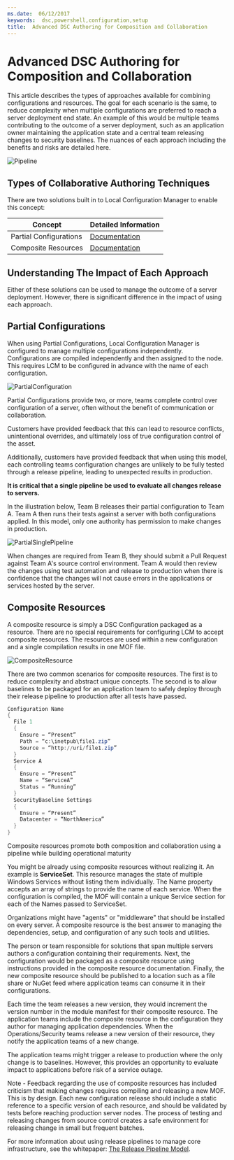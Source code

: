 ```yaml
---
ms.date:  06/12/2017
keywords:  dsc,powershell,configuration,setup
title:  Advanced DSC Authoring for Composition and Collaboration
---
```


# Advanced DSC Authoring for Composition and Collaboration

This article describes the types of approaches available
for combining configurations and resources.
The goal for each scenario is the same,
to reduce complexity when multiple configurations
are preferred to reach a server deployment end state.
An example of this would be multiple teams contributing
to the outcome of a server deployment,
such as an application owner maintaining the application state
and a central team releasing changes to security baselines.
The nuances of each approach including the benefits and risks
are detailed here.

![Pipeline](images/Pipeline.jpg)

## Types of Collaborative Authoring Techniques

There are two solutions built in to Local Configuration Manager
to enable this concept:

| Concept | Detailed Information
|-|-
| Partial Configurations | [Documentation](partialconfigs.md)
| Composite Resources | [Documentation](authoringresourcecomposite.md)

## Understanding The Impact of Each Approach

Either of these solutions can be used
to manage the outcome of a server deployment.
However, there is significant difference in the impact
of using each approach.

## Partial Configurations

When using Partial Configurations,
Local Configuration Manager is configured to manage
multiple configurations independently.
Configurations are compiled independently
and then assigned to the node.
This requires LCM to be configured in advance
with the name of each configuration.

![PartialConfiguration](images/PartialConfiguration.jpg)

Partial Configurations provide two, or more, teams complete control
over configuration of a server,
often without the benefit of communication or collaboration.

Customers have provided feedback that this can lead to resource conflicts,
unintentional overrides,
and ultimately loss of true configuration control of the asset.

Additionally, customers have provided feedback
that when using this model,
each controlling teams configuration changes
are unlikely to be fully tested through a release pipeline,
leading to unexpected results in production.

**It is critical that a single pipeline be used to evaluate
all changes release to servers.**

In the illustration below,
Team B releases their partial configuration to Team A.
Team A then runs their tests against a server
with both configurations applied.
In this model, only one authority has permission
to make changes in production.

![PartialSinglePipeline](images/PartialSinglePipeline.jpg)

When changes are required from Team B,
they should submit a Pull Request against Team A's source control environment.
Team A would then review the changes using test automation
and release to production when there is confidence that the changes
will not cause errors in the applications or services hosted by the server.

## Composite Resources

A composite resource is simply a DSC Configuration
packaged as a resource.
There are no special requirements for configuring LCM
to accept composite resources.
The resources are used within a new configuration
and a single compilation results in one MOF file.

![CompositeResource](images/CompositeResource.jpg)

There are two common scenarios for composite resources.
The first is to reduce complexity and abstract unique concepts.
The second is to allow baselines to be packaged
for an application team to safely deploy
through their release pipeline to production
after all tests have passed.

```PowerShell
Configuration Name
{
  File 1
  {
    Ensure = “Present”
    Path = “c:\inetpub\file1.zip”
    Source = “http://uri/file1.zip”
  }
  Service A
  {
    Ensure = “Present”
    Name = “ServiceA”
    Status = “Running”
  }
  SecurityBaseline Settings
  {
    Ensure = “Present”
    Datacenter = “NorthAmerica”
  }
}
```

Composite resources promote both composition and collaboration
using a pipeline while building operational maturity

You might be already using composite resources without realizing it.
An example is **ServiceSet**.
This resource manages the state of multiple Windows Services
without listing them individually.
The Name property accepts an array of strings
to provide the name of each service.
When the configuration is compiled,
the MOF will contain a unique Service section for each of the Names
passed to ServiceSet.

Organizations might have "agents" or "middleware"
that should be installed on every server.
A composite resource is the best answer to managing
the dependencies, setup, and configuration of any such tools and utilities.

The person or team responsible for solutions that span multiple servers
authors a configuration containing their requirements.
Next, the configuration would be packaged as a composite resource
using instructions provided in the composite resource documentation.
Finally, the new composite resource should be published
to a location such as a file share or NuGet feed where
application teams can consume it in their configurations.

Each time the team releases a new version,
they would increment the version number in the module manifest
for their composite resource.
The application teams include the composite resource
in the configuration they author
for managing application dependencies.
When the Operations/Security teams release
a new version of their resource,
they notify the application teams of a new change.

The application teams might trigger a release to production
where the only change is to baselines.
However, this provides an opportunity to evaluate impact to applications
before risk of a service outage.

Note - Feedback regarding the use of composite resources
has included criticism that making changes requires compiling and releasing a new MOF.
This is by design.
Each new configuration release should include a static reference
to a specific version of each resource,
and should be validated by tests before reaching production server nodes.
The process of testing and releasing changes from source control
creates a safe environment for releasing change in small but frequent batches.

For more information about using release pipelines to manage core infrastructure,
see the whitepaper:
[The Release Pipeline Model](http://aka.ms/thereleasepipelinemodel).
